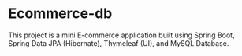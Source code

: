 # Ecommerce-db
This project is a mini E-commerce application built using Spring Boot, Spring Data JPA (Hibernate), Thymeleaf (UI), and MySQL Database.
